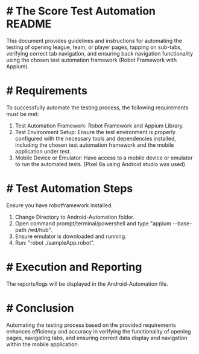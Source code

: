 # # The Score Test Automation README
This document provides guidelines and instructions for automating the testing of opening league, team, or player pages, tapping on sub-tabs, verifying correct tab navigation, and ensuring back navigation functionality using the chosen test automation framework (Robot Framework with Appium).

# # Requirements
To successfully automate the testing process, the following requirements must be met:
1. Test Automation Framework: Robot Framework and Appium Library.
2. Test Environment Setup: Ensure the test environment is properly configured with the necessary tools and dependencies installed, including the chosen test automation framework and the mobile application under test.
3. Mobile Device or Emulator: Have access to a mobile device or emulator to run the automated tests. (Pixel 6a using Android studio was used)

# # Test Automation Steps
Ensure you have robotframework installed. 
1. Change Directory to Android-Automation folder. 
2. Open command prompt/terminal/powershell and type "appium --base-path /wd/hub".
3. Ensure emulator is downloaded and running.
4. Run: "robot ./sampleApp.robot".

# # Execution and Reporting
The reports/logs will be displayed in the Android-Automation file.

# # Conclusion
Automating the testing process based on the provided requirements enhances efficiency and accuracy in verifying the functionality of opening pages, navigating tabs, and ensuring correct data display and navigation within the mobile application.